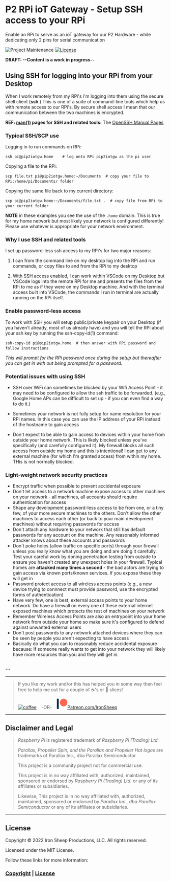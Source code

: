 # P2 RPi ioT Gateway - Setup SSH access to your RPi

Enable an RPi to serve as an ioT gateway for our P2 Hardware - while dedicating only 2 pins for serial communication

![Project Maintenance][maintenance-shield]
[![License][license-shield]](LICENSE)


**DRAFT: --Content is a work in progress--**

## Using SSH for logging into your RPi from your Desktop

When I work remotely from my RPi's i'm logging into them using the secure shell client (**ssh**.)  This is one of a suite of command-line tools which help us with remote access to our RPi's.  By secure shell access I mean that our communication between the two machines is encrypted.

**REF: [man(1)](https://man7.org/linux/man-pages/man1/man.1.html) pages for SSH and related tools:** The [OpenSSH Manual Pages](https://www.openssh.com/manual.html)

### Typical SSH/SCP use

Logging in to run commands on RPi:

```script
ssh pi@pip2iotgw.home    # log onto RPi pip2iotgw as the pi user

```

Copying a file to the RPi:

```script
scp file.txt pi@pip2iotgw.home:~/Documents  # copy your file to RPi:/home/pi/Documents/ folder
```

Copying the same file back to my current directory:

```script
scp pi@pip2iotgw.home:~/Documents/file.txt .  # copy file from RPi to your current folder
```

**NOTE** in these examples you see the use of the `.home` domain. This is true for my home network but most likely your network is configured differently! Please use whatever is appropriate for your network environment.

### Why I use SSH and related tools

I set up password-less ssh access to my RPi's for two major reasons:

1. I can from the command line on my desktop log into the RPi and run commands, or copy files to and from the RPi to my desktop

1. With SSH access enabled, I can work within VSCode on my Desktop but VSCode logs into the remote RPi for me and presents the files from the RPi to me as if they were on my Desktop machine. And with the terminal access built into VSCode, the commands I run in terminal are actually running on the RPi itself.  

### Enable password-less access

To work with SSH you will setup public/private keypair on your Desktop (if you haven't already, most of us already have) and you will tell the RPi about your ssh key by running the ssh-copy-id(1) command:

```script
ssh-copy-id pi@pip2iotgw.home  # then answer with RPi password and follow instructions
```

*This will prompt for the RPi password once during the setup but thereafter you can get in with out being prompted for a password.*

### Potential issues with using SSH

- SSH over WiFi can sometimes be blocked by your Wifi Access Point - it may need to be configured to allow the ssh traffic to be forwarded.  (e.g., Google Home APs can be difficult to set up - if you can even find a way to do it.)

- Sometimes your network is not fully setup for name resolution for your RPi names. In this case you can use the IP address of your RPi instead of the hostname to gain access

- Don't expect to be able to gain access to devices within your home from outside your home network. This is likely blocked unless you've specifically (and carefully configured it).  My firewall blocks all such access from outside my home and this is intentional!  I can get to any external machine (for which I'm granted access) from within my home. THis is not normally blocked.

### Light-weight network security practices

- Encrypt traffic when possible to prevent accidental exposure
- Don't let access to a network machine expose access to other machines on your network - all machines, all accounts should require authentication for access
- Shape any development password-less access to be from one, or a tiny few, of your more secure machines to the others. Don't allow the other machines to access each other (or back to your main development machines) without requiring passwords for access
- Don't attach any hardware to your network that still has default passwords for any account on the machine. Any reasonably informed attacker knows about these accounts and passwords
- Don't poke holes (allow traffic on specific ports) through your firewall unless you really know what you are doing and are doing it carefully. Test your careful work by doning penetration testing from outside to ensure you haven't created any unexpect holes in your firewall. Typical homes are **attacked many times a second** - the bad actors are trying to gain access via known ports/known services. If you expose these they will get in
- Password protect access to all wireless access points (e.g., a new device trying to connnect must provide password, use the encrypted forms of authentication)
- Have very few, one is best, external access points to your home network. Do have a firewall on every one of these external internet exposed machines which protects the rest of machines on your network 
- Remember Wireless Access Points are also an entrypoint into your home network from outside your home so make sure it's configured to defend against unwanted external users
- Don't post passwords to any network attached devices where they can be seen by people you aren't expecting to have access
- Basically do what you can to reasonably reduce accidental exposure because: If someone really wants to get into your network they will likely have more resources than you and they will get in.

### ...

---

> If you like my work and/or this has helped you in some way then feel free to help me out for a couple of :coffee:'s or :pizza: slices!
>
> [![coffee](https://www.buymeacoffee.com/assets/img/custom_images/black_img.png)](https://www.buymeacoffee.com/ironsheep) &nbsp;&nbsp; -OR- &nbsp;&nbsp; [![Patreon](./Docs/images/patreon.png)](https://www.patreon.com/IronSheep?fan_landing=true)[Patreon.com/IronSheep](https://www.patreon.com/IronSheep?fan_landing=true)

---

## Disclaimer and Legal

> *Raspberry Pi* is registered trademark of *Raspberry Pi (Trading) Ltd.*
>
> *Parallax, Propeller Spin, and the Parallax and Propeller Hat logos* are trademarks of Parallax Inc., dba Parallax Semiconductor
>
> This project is a community project not for commercial use.
>
> This project is in no way affiliated with, authorized, maintained, sponsored or endorsed by *Raspberry Pi (Trading) Ltd.* or any of its affiliates or subsidiaries.
>
> Likewise, This project is in no way affiliated with, authorized, maintained, sponsored or endorsed by *Parallax Inc., dba Parallax Semiconductor* or any of its affiliates or subsidiaries.

---

## License

Copyright © 2022 Iron Sheep Productions, LLC. All rights reserved.

Licensed under the MIT License.

Follow these links for more information:

### [Copyright](copyright) | [License](LICENSE)

[maintenance-shield]: https://img.shields.io/badge/maintainer-stephen%40ironsheep%2ebiz-blue.svg?style=for-the-badge

[marketplace-version]: https://vsmarketplacebadge.apphb.com/version-short/ironsheepproductionsllc.spin2.svg

[marketplace-installs]: https://vsmarketplacebadge.apphb.com/installs-short/ironsheepproductionsllc.spin2.svg

[marketplace-rating]: https://vsmarketplacebadge.apphb.com/rating-short/ironsheepproductionsllc.spin2.svg

[license-shield]: https://camo.githubusercontent.com/bc04f96d911ea5f6e3b00e44fc0731ea74c8e1e9/68747470733a2f2f696d672e736869656c64732e696f2f6769746875622f6c6963656e73652f69616e74726963682f746578742d646976696465722d726f772e7376673f7374796c653d666f722d7468652d6261646765
